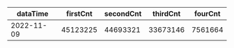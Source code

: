 |dataTime|firstCnt|secondCnt|thirdCnt|fourCnt|
|-|-|-|-|-|
|2022-11-09|45123225|44693321|33673146|7561664|
